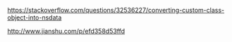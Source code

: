 <https://stackoverflow.com/questions/32536227/converting-custom-class-object-into-nsdata>

<http://www.jianshu.com/p/efd358d53ffd>